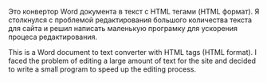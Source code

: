 Это конвертор Word документа в текст с HTML тегами (HTML формат).
Я столкнулся с проблемой редактирования большого количества текста для сайта и решил написать маленькую програмку для ускорения процеса редактирования.

This is a Word document to text converter with HTML tags (HTML format).
I faced the problem of editing a large amount of text for the site and decided to write a small program to speed up the editing process.
